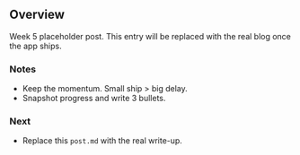 ## Overview
Week 5 placeholder post. This entry will be replaced with the real blog once the app ships.

### Notes
- Keep the momentum. Small ship > big delay.
- Snapshot progress and write 3 bullets.

### Next
- Replace this `post.md` with the real write-up.
